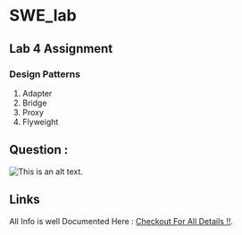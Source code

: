 # SWE_lab

## Lab 4 Assignment
### Design Patterns

1. Adapter
2. Bridge
3. Proxy 
4. Flyweight 

## Question : 

![This is an alt text.](https://github.com/plabandas/Images_For_Projects_Very_Important/assets/72873595/9bfdea36-5082-4555-b01a-e2567a57cc63 "This is a sample image.")

## Links

All Info is well Documented Here : [Checkout For All Details !!](https://refactoring.guru/design-patterns/).

